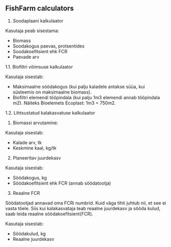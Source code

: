 ## FishFarm calculators

1. Soodaplaani kalkulaator

Kasutaja peab sisestama: 

* Biomass
* Soodakogus paevas, protsentides
* Soodakoefitsient ehk FCR
* Paevade arv


1.1. Biofiltri võimsuse kalkulaator

Kasutaja sisestab:

* Maksimaalne söödakogus (kui palju kaladele antakse süüa, kui süsteemis on maksimaalne biomass).
* Biofiltri elemendi tööpindala (kui palju 1m3 elemendi annab tööpindala m2). Näiteks Bioelemets Ecoplast: 1m3 = 750m2.


1.2. Lihtsustatud kalakasvatuse kalkulaator

1) Biomassi arvutamine:

Kasutaja sisestab:

* Kalade arv, tk
* Keskmine kaal, kg/tk

2) Planeeritav juurdekasv

Kasutaja sisestab:

* Söödakogus, kg 
* Söödakoefitsient ehk FCR (annab söödatootja)

3) Reaalne FCR

Söödatootjad annavad oma FCRi numbrid. Kuid väga tihti juhtub nii, et see ei vasta tõele. Siis kui kalakasvataja teab reaalne juurdekasv ja sööda kulud, saab leida reaalne söödakoefitsient(FCR).

Kasutaja sisestab:

* Söödakulud, kg
* Reaalne juurdekasv
